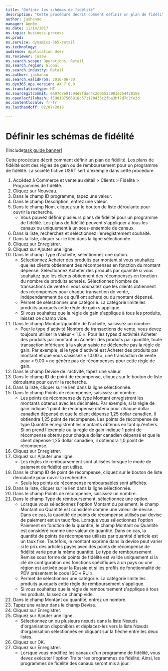 ```yaml
--- 
title: "Définir les schémas de fidélité"
description: "Cette procédure décrit comment définir un plan de fidélité."
author: jashanno
manager: AnnBe
ms.date: 11/14/2017
ms.topic: business-process
ms.prod: 
ms.service: dynamics-365-retail
ms.technology: 
audience: Application User
ms.reviewer: josaw
ms.search.scope: Operations, Retail
ms.search.region: Global
ms.search.industry: Retail
ms.author: jashanno
ms.search.validFrom: 2016-06-30
ms.dyn365.ops.version: AX 7.0.0
ms.translationtype: HT
ms.sourcegitcommit: ea07d8e91c94d9fdad4c2d05533981e254420188
ms.openlocfilehash: f398197566918c571128433c2fba3bf7d7c2fe3d
ms.contentlocale: fr-fr
ms.lasthandoff: 02/07/2018

---
```


# <a name="define-loyalty-schemes"></a>Définir les schémas de fidélité

[!include[task guide banner](../includes/task-guide-banner.md)]

Cette procédure décrit comment définir un plan de fidélité. Les plans de fidélité sont des règles de gain ou de remboursement pour un programme de fidélité. La société fictive USRT sert d'exemple dans cette procédure.

1. Accédez à Commerce et vente au détail > Clients > Fidélité > Programmes de fidélité.
2. Cliquez sur Nouveau.
3. Dans le champ ID programme, tapez une valeur.
4. Dans le champ Description, entrez une valeur.
5. Dans le champ Nom, cliquez sur le bouton de liste déroulante pour ouvrir la recherche.
    * Vous pouvez définir plusieurs plans de fidélité pour un programme de fidélité. Les plans de fidélité peuvent s'appliquer à tous les canaux ou uniquement à un sous-ensemble de canaux.  
6. Dans la liste, recherchez et sélectionnez l'enregistrement souhaité.
7. Dans la liste, cliquer sur le lien dans la ligne sélectionnée.
8. Cliquez sur Enregistrer.
9. Cliquez sur Ajouter une ligne.
10. Dans le champ Type d'activité, sélectionnez une option.
    * Sélectionnez Acheter des produits par montant si vous souhaitez que les clients obtiennent des récompenses en fonction du montant dépensé. Sélectionnez Acheter des produits par quantité si vous souhaitez que les clients obtiennent des récompenses en fonction du nombre de produits achetés.  Sélectionnez Nombre de transactions de vente si vous souhaitez que les clients obtiennent des récompenses pour chaque transaction de vente, indépendamment de ce qu'il ont acheté ou du montant dépensé.  
    * Permet de sélectionner une catégorie. La catégorie limite les produits auxquels cette règle de gain s'applique.  
    * Si vous souhaitez que la règle de gain s'applique à tous les produits, laissez ce champ vide.  
11. Dans le champ Montant/quantité de l'activité, saisissez un nombre.
    *  Pour le type d'activité Nombre de transactions de vente, vous devez toujours utiliser la valeur « 1,0 ». Pour les types d'activités Acheter des produits par montant ou Acheter des produits par quantité, toute transaction inférieure à la valeur saisie ne déclenche pas la règle de gain. Par exemple, si le type d'activité est Acheter des produits par montant et que vous saisissez « 10.00 », une transaction de vente pour « 9.00 » ne génère pas de récompenses pour cette règle de gain.  
12. Dans le champ Devise de l'activité, tapez une valeur.
13. Dans le champ ID de point de récompense, cliquez sur le bouton de liste déroulante pour ouvrir la recherche.
14. Dans la liste, cliquer sur le lien dans la ligne sélectionnée.
15. Dans le champ Points de récompense, saisissez un nombre.
    * Les points de récompense de type Montant enregistrent les montants obtenus avec les décimales. Par exemple, si la règle de gain indique 1 point de récompense obtenu pour chaque dollar canadien dépensé et que le client dépense 1,25 dollar canadien, il obtiendra 1,25 point de récompense. Les points de récompense de type Quantité enregistrent les montants obtenus en tant qu'entiers. Si on prend l'exemple où la règle de gain indique 1 point de récompense obtenu pour chaque dollar canadien dépensé et que le client dépense 1,25 dollar canadien, il obtiendra 1,0 point de récompense.  
16. Cliquez sur Enregistrer.
17. Cliquez sur Ajouter une ligne.
    * Les règles de remboursement sont utilisées lorsque le mode de paiement de fidélité est utilisé.  
18. Dans le champ ID de point de récompense, cliquez sur le bouton de liste déroulante pour ouvrir la recherche.
    * Seuls les points de récompense remboursables sont affichés.  
19. Dans la liste, cliquer sur le lien dans la ligne sélectionnée.
20. Dans le champ Points de récompense, saisissez un nombre.
21. Dans le champ Type de remboursement, sélectionnez une option.
    * Lorsque vous sélectionnez l'option Montant du paiement, le champ Montant ou Quantité est considéré comme une valeur de devise. Dans ce cas, la quantité de points de récompense utilisés par devise de paiement est un taux fixe. Lorsque vous sélectionnez l'option Paiement en fonction de la quantité, le champ Montant ou Quantité est considéré comme une valeur de quantité. Dans ce cas, la quantité de points de récompense utilisés par quantité d'article est un taux fixe. Toutefois, le montant exprimé dans la devise peut varier si le prix des articles payés avec des points de récompense de fidélité varie pour la même quantité. Le type de remboursement Remise sous forme de points de fidélité est valide uniquement si la clé de configuration des fonctions spécifiques à un pays ou une région est activée pour la Russie et si les profils de fonctionnalité de PDV présentent le code ISO « RU ».  
    * Permet de sélectionner une catégorie. La catégorie limite les produits auxquels cette règle de remboursement s'applique.  
    * Si vous souhaitez que la règle de remboursement s'applique à tous les produits, laissez ce champ vide.  
22. Dans le champ Montant ou quantité, entrez un nombre.
23. Tapez une valeur dans le champ Devise.
24. Cliquez sur Enregistrer.
25. Cliquez sur Ajouter une ligne.
    * Sélectionnez un ou plusieurs nœuds dans la liste Nœuds d'organisation disponibles et déplacez-les vers la liste Nœuds d'organisation sélectionnés en cliquant sur la flèche entre les deux listes.  
26. Cliquez sur OK.
27. Cliquez sur Enregistrer.
    * Lorsque vous modifiez les canaux d'un programme de fidélité, vous devez exécuter l'option Traiter les programmes de fidélité. Ainsi, les programmes de fidélité des canaux seront mis à jour.  


